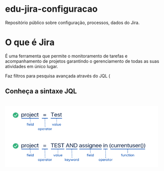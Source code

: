 # edu-jira-configuracao
Repositório público sobre configuração, processos, dados do Jira.

<p>
<h1> O que é Jira</h1>
  É uma ferramenta que permite o monitoramento de tarefas e acompanhamento de projetos garantindo o gerenciamento de todas as suas atividades em único lugar.
</p>
<p>
  Faz filtros para pesquisa avançada através do JQL (
  <h2> Conheça a sintaxe JQL</h2>
  </div>
  <div style="display: inline_block"><br>
  <img align="center" alt="Rafa-Ts" height="200" width="500" src="https://github.com/Marilainny/edu-jira-configuracao/blob/main/imagem/sintaxe-JQL.png">
   
</div>
  
</p>
